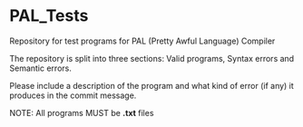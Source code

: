 # PAL_Tests

Repository for test programs for PAL (Pretty Awful Language) Compiler

The repository is split into three sections: Valid programs, Syntax errors and Semantic errors.

Please include a description of the program and what kind of error (if any) it produces in the commit message.

NOTE: All programs MUST be **.txt** files
